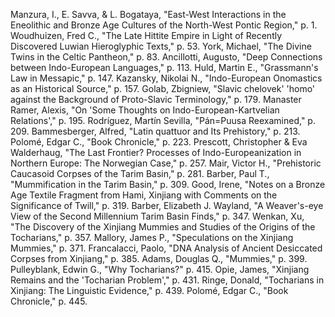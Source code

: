 Manzura, I., E. Savva, & L. Bogataya, "East-West Interactions in the Eneolithic and Bronze Age Cultures of the North-West Pontic Region," p. 1.
Woudhuizen, Fred C., "The Late Hittite Empire in Light of Recently Discovered Luwian Hieroglyphic Texts," p. 53.
York, Michael, "The Divine Twins in the Celtic Pantheon," p. 83.
Ancillotti, Augusto, "Deep Connections between Indo-European Languages," p. 113.
Huld, Martin E., "Grassmann's Law in Messapic," p. 147.
Kazansky, Nikolai N., "Indo-European Onomastics as an Historical Source," p. 157.
Golab, Zbigniew, "Slavic chelovek' 'homo' against the Background of Proto-Slavic Terminology," p. 179.
Manaster Ramer, Alexis, "On 'Some Thoughts on Indo-European-Kartvelian Relations'," p. 195.
Rodríguez, Martín Sevilla, "Pán=Puusa Reexamined," p. 209.
Bammesberger, Alfred, "Latin quattuor and Its Prehistory," p. 213.
Polomé, Edgar C., "Book Chronicle," p. 223.
Prescott, Christopher & Eva Walderhaug, "The Last Frontier? Processes of Indo-Europeanization in Northern Europe: The Norwegian Case," p. 257.
Mair, Victor H., "Prehistoric Caucasoid Corpses of the Tarim Basin," p. 281.
Barber, Paul T., "Mummification in the Tarim Basin," p. 309.
Good, Irene, "Notes on a Bronze Age Textile Fragment from Hami, Xinjiang with Comments on the Significance of Twill," p. 319.
Barber, Elizabeth J. Wayland, "A Weaver's-eye View of the Second Millennium Tarim Basin Finds," p. 347.
Wenkan, Xu, "The Discovery of the Xinjiang Mummies and Studies of the Origins of the Tocharians," p. 357.
Mallory, James P., "Speculations on the Xinjiang Mummies," p. 371.
Francalacci, Paolo, "DNA Analysis of Ancient Desiccated Corpses from Xinjiang," p. 385.
Adams, Douglas Q., "Mummies," p. 399.
Pulleyblank, Edwin G., "Why Tocharians?" p. 415.
Opie, James, "Xinjiang Remains and the 'Tocharian Problem'," p. 431.
Ringe, Donald, "Tocharians in Xinjiang: The Linguistic Evidence," p. 439.
Polomé, Edgar C., "Book Chronicle," p. 445.